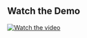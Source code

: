 ## Watch the Demo

[![Watch the video](https://img.youtube.com/vi/SzA9HPpmgC0/hqdefault.jpg)](https://youtu.be/SzA9HPpmgC0)

